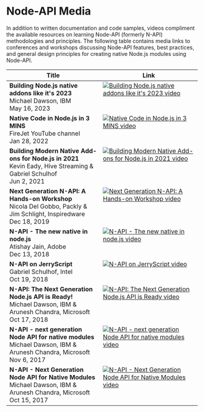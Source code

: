 # Node-API Media

In addition to written documentation and code samples, videos compliment the
available resources on learning Node-API (formerly N-API) methodologies and
principles. The following table contains media links to conferences and
workshops discussing Node-API features, best practices, and general design
principles for creating native Node.js modules using Node-API.

|Title|Link|
|----|-----|
|**Building Node.js native addons like it's 2023**<br/>Michael Dawson, IBM<br/>May 16, 2023|[![Building Node.js native addons like it's 2023 video](https://img.youtube.com/vi/jzP8lyYqPzg/0.jpg)](https://www.youtube.com/watch?v=jzP8lyYqPzg&t=3717s)|
|**Native Code in Node.js in 3 MINS**<br/>FireJet YouTube channel<br/>Jan 28, 2022|[![Native Code in Node.js in 3 MINS video](https://img.youtube.com/vi/CJqERG2rBaU/0.jpg)](https://www.youtube.com/watch?v=CJqERG2rBaU)|
|**Building Modern Native Add-ons for Node.js in 2021**<br/>Kevin Eady, Hive Streaming & Gabriel Schulhof<br/>Jun 2, 2021|[![Building Modern Native Add-ons for Node.js in 2021 video](https://img.youtube.com/vi/4cCSPw-I0GE/0.jpg)](https://www.youtube.com/watch?v=4cCSPw-I0GE)|
|**Next Generation N-API: A Hands-on Workshop**<br/>Nicola Del Gobbo, Packly & Jim Schlight, Inspiredware<br/>Dec 18, 2019|[![Next Generation N-API: A Hands-on Workshop video](https://img.youtube.com/vi/-v4Q0y4CeRA/0.jpg)](https://www.youtube.com/watch?v=-v4Q0y4CeRA)|
|**N-API - The new native in node.js**<br/>Atishay Jain, Adobe<br/>Dec 13, 2018|[![N-API - The new native in node.js video](https://img.youtube.com/vi/E0w7Tc0f2fA/0.jpg)](https://www.youtube.com/watch?v=E0w7Tc0f2fA)|
|**N-API on JerryScript**<br/>Gabriel Schulhof, Intel<br/>Oct 19, 2018|[![N-API on JerryScript video](https://img.youtube.com/vi/Pxabz_FA1IU/0.jpg)](https://www.youtube.com/watch?v=Pxabz_FA1IU)|
|**N-API: The Next Generation Node.js API is Ready!**<br/>Michael Dawson, IBM & Arunesh Chandra, Microsoft<br/>Oct 17, 2018|[![N-API: The Next Generation Node.js API is Ready video](https://img.youtube.com/vi/BrJcsYjp8Nw/0.jpg)](https://www.youtube.com/watch?v=BrJcsYjp8Nw)|
|**N-API - next generation Node API for native modules**<br/>Michael Dawson, IBM & Arunesh Chandra, Microsoft<br/>Nov 6, 2017|[![N-API - next generation Node API for native modules video](https://img.youtube.com/vi/E848bgHfoxE/0.jpg)](https://www.youtube.com/watch?v=E848bgHfoxE)|
|**N-API - Next Generation Node API for Native Modules**<br/>Michael Dawson, IBM & Arunesh Chandra, Microsoft<br/>Oct 15, 2017|[![N-API - Next Generation Node API for Native Modules video](https://img.youtube.com/vi/-Oniup60Afs/0.jpg)](https://www.youtube.com/watch?v=-Oniup60Afs)|

<style>
/* To align text in table cells */
td { vertical-align: top; }
</style>